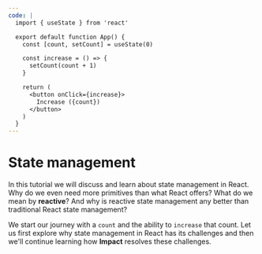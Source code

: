 ```yaml
---
code: |
  import { useState } from 'react'

  export default function App() {
    const [count, setCount] = useState(0)

    const increase = () => {
      setCount(count + 1)
    }

    return (
      <button onClick={increase}>
        Increase ({count})
      </button>
    )
  }
---
```


# State management

In this tutorial we will discuss and learn about state management in React. Why do we even need more primitives than what React offers? What do we mean by **reactive**? And why is reactive state management any better than traditional React state management?

We start our journey with a `count` and the ability to `increase` that count. Let us first explore why state management in React has its challenges and then we'll continue learning how **Impact** resolves these challenges.

<ClientOnly>
 <Playground />
</ClientOnly>